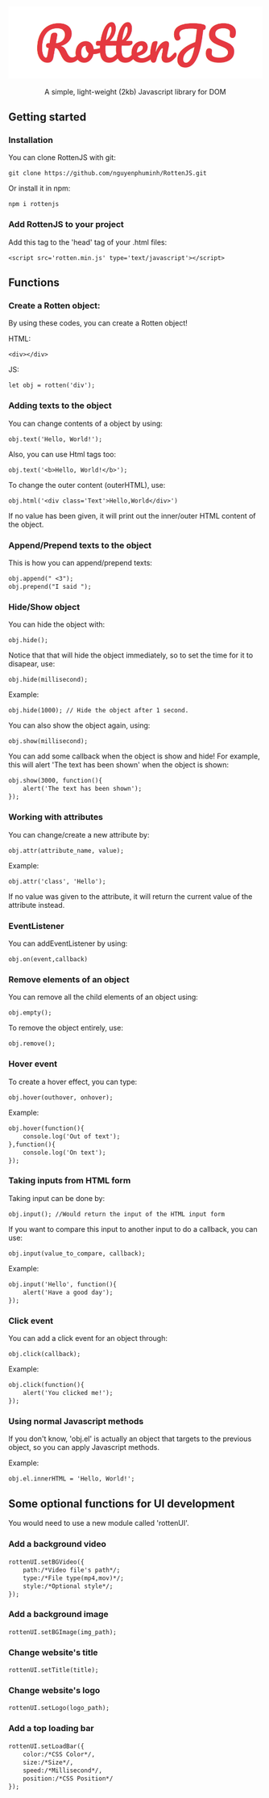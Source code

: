 <div align="center">
	<img src='assets/logo.png'/>
	<br/>
	<p>A simple, light-weight (2kb) Javascript library for DOM</p>
</div>

## Getting started
### Installation
You can clone RottenJS with git:

	git clone https://github.com/nguyenphuminh/RottenJS.git

Or install it in npm:

	npm i rottenjs

### Add RottenJS to your project
Add this tag to the 'head' tag of your .html files:

	<script src='rotten.min.js' type='text/javascript'></script>


## Functions
### Create a Rotten object:
By using these codes, you can create a Rotten object!

HTML:

	<div></div>

JS:

	let obj = rotten('div');

### Adding texts to the object
You can change contents of a object by using:

	obj.text('Hello, World!');

Also, you can use Html tags too:

	obj.text('<b>Hello, World!</b>');

To change the outer content (outerHTML), use:

	obj.html('<div class='Text'>Hello,World</div>')

If no value has been given, it will print out the inner/outer HTML content of the object.

### Append/Prepend texts to the object
This is how you can append/prepend texts:

	obj.append(" <3");
	obj.prepend("I said ");

### Hide/Show object
You can hide the object with:
	
	obj.hide();

Notice that that will hide the object immediately, so to set the time for it to disapear, use:

	obj.hide(millisecond);

Example:

	obj.hide(1000); // Hide the object after 1 second.

You can also show the object again, using:

	obj.show(millisecond);

You can add some callback when the object is show and hide! For example, this will alert 'The text has been shown' when the object is shown:

	obj.show(3000, function(){
		alert('The text has been shown');
	});

### Working with attributes
You can change/create a new attribute by:

	obj.attr(attribute_name, value);

Example:

	obj.attr('class', 'Hello');

If no value was given to the attribute, it will return the current value of the attribute instead.

### EventListener
You can addEventListener by using:

	obj.on(event,callback)

### Remove elements of an object
You can remove all the child elements of an object using:

	obj.empty();

To remove the object entirely, use:

	obj.remove();

### Hover event
To create a hover effect, you can type:

	obj.hover(outhover, onhover);

Example:

	obj.hover(function(){
		console.log('Out of text');
	},function(){
		console.log('On text');
	});

### Taking inputs from HTML form
Taking input can be done by:

	obj.input(); //Would return the input of the HTML input form

If you want to compare this input to another input to do a callback, you can use:

	obj.input(value_to_compare, callback);

Example:

	obj.input('Hello', function(){
		alert('Have a good day');
	});

### Click event
You can add a click event for an object through:

	obj.click(callback);

Example:

	obj.click(function(){
		alert('You clicked me!');
	});

### Using normal Javascript methods
If you don't know, 'obj.el' is actually an object that targets to the previous object, so you can apply Javascript methods.

Example:

	obj.el.innerHTML = 'Hello, World!';


## Some optional functions for UI development

You would need to use a new module called 'rottenUI'.

### Add a background video

	rottenUI.setBGVideo({
		path:/*Video file's path*/;
		type:/*File type(mp4,mov)*/;
		style:/*Optional style*/;
	});

### Add a background image

	rottenUI.setBGImage(img_path);

### Change website's title

	rottenUI.setTitle(title);

### Change website's logo

	rottenUI.setLogo(logo_path);

### Add a top loading bar

	rottenUI.setLoadBar({
		color:/*CSS Color*/,
		size:/*Size*/,
		speed:/*Millisecond*/,
		position:/*CSS Position*/
	});